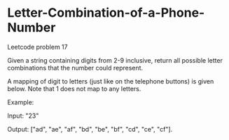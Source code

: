 # Letter-Combination-of-a-Phone-Number
Leetcode problem 17

Given a string containing digits from 2-9 inclusive, return all possible letter combinations that the number could represent.

A mapping of digit to letters (just like on the telephone buttons) is given below. Note that 1 does not map to any letters.



Example:

Input: "23"

Output: ["ad", "ae", "af", "bd", "be", "bf", "cd", "ce", "cf"].
